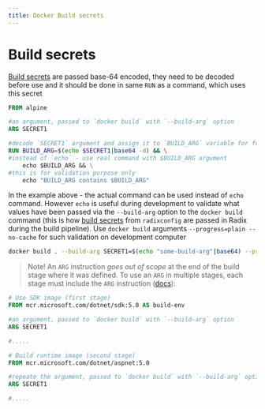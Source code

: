 ```yaml
---
title: Docker Build secrets
---
```


# Build secrets

[Build secrets](../../references/reference-radix-config/#secrets)  are passed base-64 encoded, they need to be decoded before use and it should be done in same `RUN` as a command, which uses this secret

```dockerfile
FROM alpine

#an argument, passed to `docker build` with `--build-arg` option
ARG SECRET1

#decode `SECRET1` argument and assign it to `BUILD_ARG` variable for further commands in this `RUN`
RUN BUILD_ARG=$(echo $SECRET1|base64 -d) && \
#instead of `echo` - use real command with $BUILD_ARG argument
    echo $BUILD_ARG && \
#this is for validation purpose only
    echo "BUILD_ARG contains $BUILD_ARG"
```

In the example above - the actual command can be used instead of `echo` command. However `echo` is useful during development to validate what values have been passed via the `--build-arg` option to the `docker build` command (this is how [build secrets](../../references/reference-radix-config/#secrets) from `radixconfig` are passed in Radix during the build pipeline). Use `docker build` arguments `--progress=plain --no-cache` for such validation on development computer

```sh
docker build . --build-arg SECRET1=$(echo "some-build-arg"|base64) --progress=plain --no-cache
```

> Note! An `ARG` instruction _goes out of scope_ at the end of the build stage where it was defined. To use an `ARG` in multiple stages, each stage must include the `ARG` instruction ([docs](https://docs.docker.com/engine/reference/builder/#arg)):

```dockerfile
# Use SDK image (first stage)
FROM mcr.microsoft.com/dotnet/sdk:5.0 AS build-env

#an argument, passed to `docker build` with `--build-arg` option
ARG SECRET1

#.....

# Build runtime image (second stage)
FROM mcr.microsoft.com/dotnet/aspnet:5.0

#repeate the argument, passed to `docker build` with `--build-arg` option
ARG SECRET1

#.....
```
